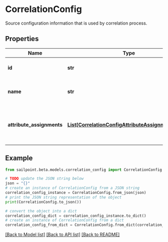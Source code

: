 # CorrelationConfig

Source configuration information that is used by correlation process.

## Properties

Name | Type | Description | Notes
------------ | ------------- | ------------- | -------------
**id** | **str** | The ID of the correlation configuration. | [optional] 
**name** | **str** | The name of the correlation configuration. | [optional] 
**attribute_assignments** | [**List[CorrelationConfigAttributeAssignmentsInner]**](CorrelationConfigAttributeAssignmentsInner.md) | The list of attribute assignments of the correlation configuration. | [optional] 

## Example

```python
from sailpoint.beta.models.correlation_config import CorrelationConfig

# TODO update the JSON string below
json = "{}"
# create an instance of CorrelationConfig from a JSON string
correlation_config_instance = CorrelationConfig.from_json(json)
# print the JSON string representation of the object
print(CorrelationConfig.to_json())

# convert the object into a dict
correlation_config_dict = correlation_config_instance.to_dict()
# create an instance of CorrelationConfig from a dict
correlation_config_from_dict = CorrelationConfig.from_dict(correlation_config_dict)
```
[[Back to Model list]](../README.md#documentation-for-models) [[Back to API list]](../README.md#documentation-for-api-endpoints) [[Back to README]](../README.md)



